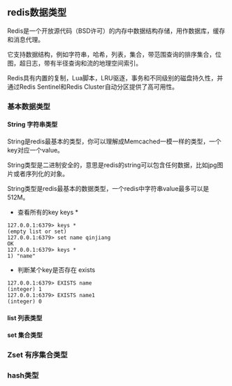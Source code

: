 
## redis数据类型

Redis是一个开放源代码（BSD许可）的内存中数据结构存储，用作数据库，缓存和消息代理。

它支持数据结构，例如字符串，哈希，列表，集合，带范围查询的排序集合，位图，超日志，带有半径查询和流的地理空间索引。

Redis具有内置的复制，Lua脚本，LRU驱逐，事务和不同级别的磁盘持久性，并通过Redis Sentinel和Redis Cluster自动分区提供了高可用性。

### 基本数据类型

####  String 字符串类型

String是redis最基本的类型，你可以理解成Memcached一模一样的类型，一个key对应一个value。

String类型是二进制安全的，意思是redis的string可以包含任何数据，比如jpg图片或者序列化的对象。

String类型是redis最基本的数据类型，一个redis中字符串value最多可以是512M。

* 查看所有的key keys *

```
127.0.0.1:6379> keys *
(empty list or set)
127.0.0.1:6379> set name qinjiang
OK
127.0.0.1:6379> keys *
1) "name"

```

* 判断某个key是否存在 exists

```
127.0.0.1:6379> EXISTS name
(integer) 1
127.0.0.1:6379> EXISTS name1
(integer) 0

```





#### list 列表类型

#### set 集合类型

### Zset 有序集合类型

### hash类型



